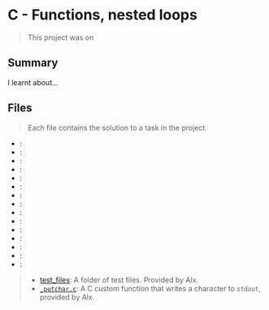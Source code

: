 # C - Functions, nested loops

> This project was on 

## Summary

I learnt about...

## Files

> Each file contains the solution to a task in the project.

- []():
- []():
- []():
- []():
- []():
- []():
- []():
- []():
- []():
- []():
- []():
- []():
- []():
- []():
- []():

> - [test_files](): A folder of test files. Provided by Alx.
> - [`_putchar.c`](https://github.com/alx-tools/_putchar.c/blob/master/_putchar.c): A C custom function that writes a character to `stdout`, provided by Alx.
